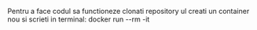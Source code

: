 Pentru a face codul sa functioneze clonati repository ul creati un container nou si scrieti in terminal:
docker run --rm -it <numeContainer>
